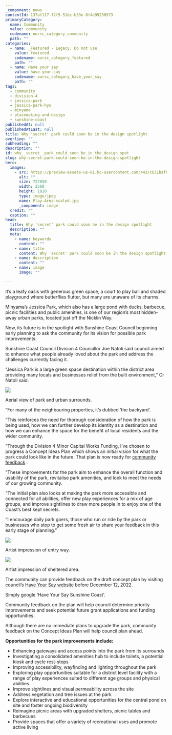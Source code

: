 ```yaml
---
_component: news
contentId: 137af117-f2f5-51dc-b33e-8f4e99250573
primaryCategory:
  name: Community
  value: community
  codename: oursc_category_community
  path: ""
categories:
  - name: _Featured - Legacy. Do not use
    value: featured
    codename: oursc_category_featured
    path: ""
  - name: Have your say
    value: have-your-say
    codename: oursc_category_have_your_say
    path: ""
tags:
  - community
  - division-4
  - jessica-park
  - jessica-park-hys
  - minyama
  - placemaking-and-design
  - sunshine-coast
publishedAt: null
publishedAtLast: null
title: Why 'secret' park could soon be in the design spotlight
overline: ""
subheading: ""
description: ""
id: why__secret__park_could_soon_be_in_the_design_spot
slug: why-secret-park-could-soon-be-in-the-design-spotlight
hero:
  images:
    - src: https://preview-assets-us-01.kc-usercontent.com:443/c631baf8-1b46-001f-580c-d0001b68b4a8/93141edf-f1a7-499c-b8bb-294adae461f6/Play-Area-scaled.jpg
      alt: ""
      size: 727850
      width: 2560
      height: 1810
      type: image/jpeg
      name: Play-Area-scaled.jpg
      _component: image
  credit: ""
  caption: ""
head:
  title: Why 'secret' park could soon be in the design spotlight
  description: ""
  meta:
    - name: keywords
      content: ""
    - name: title
      content: Why 'secret' park could soon be in the design spotlight
    - name: description
      content: ""
    - name: image
      image: ""

---
```

It’s a leafy oasis with generous green space, a court to play ball and shaded playground where butterflies flutter, but many are unaware of its charms.

Minyama’s Jessica Park, which also has a large pond with ducks, barbecue, picnic facilities and public amenities, is one of our region’s most hidden-away urban parks, located just off the Nicklin Way.

Now, its future is in the spotlight with Sunshine Coast Council beginning early planning to ask the community for its vision for possible park improvements.

Sunshine Coast Council Division 4 Councillor Joe Natoli said council aimed to enhance what people already loved about the park and address the challenges currently facing it.

“Jessica Park is a large green space destination within the district area providing many locals and businesses relief from the built environment,” Cr Natoli said.

![](https://preview-assets-us-01.kc-usercontent.com:443/c631baf8-1b46-001f-580c-d0001b68b4a8/470093f2-0401-44f8-84eb-2cc084e9c7a6/Jessica-Park_Final-Landscape-Concept-Plan-1-scaled.jpg)

Aerial view of park and urban surrounds.

“For many of the neighbouring properties, it’s dubbed ‘the backyard’.

“This reinforces the need for thorough consideration of how the park is being used, how we can further develop its identity as a destination and how we can enhance the space for the benefit of local residents and the wider community.

“Through the Division 4 Minor Capital Works Funding, I’ve chosen to progress a Concept Ideas Plan which shows an initial vision for what the park could look like in the future. That plan is now ready for [community feedback](https://haveyoursay.sunshinecoast.qld.gov.au/jessica-park-improvement-ideas)
.

“These improvements for the park aim to enhance the overall function and usability of the park, revitalise park amenities, and look to meet the needs of our growing community.

“The initial plan also looks at making the park more accessible and connected for all abilities, offer new play experiences for a mix of age groups, and improve sightlines to draw more people in to enjoy one of the Coast’s best kept secrets.

“I encourage daily park goers, those who run or ride by the park or businesses who stop to get some fresh air to share your feedback in this early stage of planning.”

![](https://preview-assets-us-01.kc-usercontent.com:443/c631baf8-1b46-001f-580c-d0001b68b4a8/82be7637-95ad-4ff0-b0ba-d3e91b9f90e4/Entry-1024x724.jpg)

Artist impression of entry way.

![](https://preview-assets-us-01.kc-usercontent.com:443/c631baf8-1b46-001f-580c-d0001b68b4a8/227709e8-607a-4a8d-92e5-d1cb277e2059/Family-area-1024x724.jpg)

Artist impression of sheltered area.

The community can provide feedback on the draft concept plan by visiting council’s [Have Your Say website](https://haveyoursay.sunshinecoast.qld.gov.au/jessica-park-improvement-ideas)
&#x20;before December 12, 2022.

Simply google ‘Have Your Say Sunshine Coast’.

Community feedback on the plan will help council determine priority improvements and seek potential future grant applications and funding opportunities.

Although there are no immediate plans to upgrade the park, community feedback on the Concept Ideas Plan will help council plan ahead.

**Opportunities for the park improvements include:**

*   Enhancing gateways and access points into the park from its surrounds
*   Investigating a consolidated amenities hub to include toilets, a potential kiosk and cycle rest-stops
*   Improving accessibility, wayfinding and lighting throughout the park
*   Exploring play opportunities suitable for a district level facility with a range of play experiences suited to different age groups and physical abilities
*   Improve sightlines and visual permeability across the site
*   Address vegetation and tree issues at the park
*   Explore interactive and educational opportunities for the central pond on site and foster ongoing biodiversity
*   Reimagine picnic areas with upgraded shelters, picnic tables and barbecues
*   Provide spaces that offer a variety of recreational uses and promote active living
